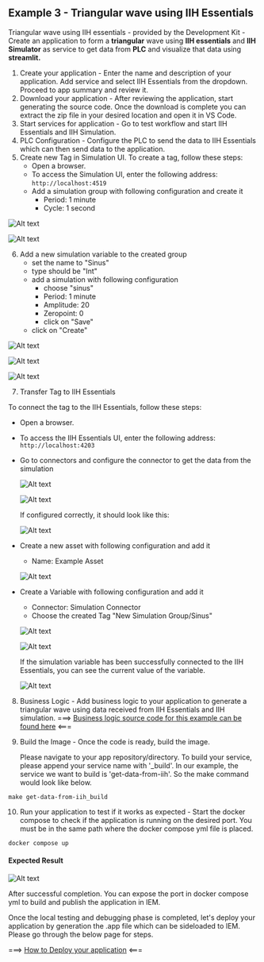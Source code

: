 ## Example 3 - Triangular wave using IIH Essentials

Triangular wave using IIH essentials - provided by the Development Kit - Create an application to form a **triangular** wave using **IIH essentials** and **IIH Simulator** as service to get data from **PLC** and visualize that data using **streamlit.**

1. Create your application - Enter the name and description of your application. Add service and select IIH Essentials from the dropdown. Proceed to app summary and review it.
2. Download your application - After reviewing the application, start generating the source code. Once the download is complete you can extract the zip file in your desired location and open it in VS Code.
3. Start services for application - Go to test workflow and start IIH Essentials and IIH Simulation.
4. PLC Configuration - Configure the PLC to send the data to IIH Essentials which can then send data to the application.
5. Create new Tag in Simulation UI.
To create a tag, follow these steps:
    - Open a browser.
    - To access the Simulation UI, enter the following address: `http://localhost:4519`
    - Add a simulation group with following configuration and create it
        - Period: 1 minute
        - Cycle: 1 second

  ![Alt text](./_graphics/image.png)

  ![Alt text](./_graphics/image-1.png)

6. Add a new simulation variable to the created group
   - set the name to "Sinus"
   - type should be "Int"
   - add a simulation with following configuration
     - choose "sinus"
     - Period: 1 minute
     - Amplitude: 20
     - Zeropoint: 0
     - click on "Save"
   - click on "Create"

  ![Alt text](./_graphics/image-2.png)

  ![Alt text](./_graphics/image-3.png)

  ![Alt text](./_graphics/image-4.png)

7. Transfer Tag to IIH Essentials

To connect the tag to the IIH Essentials, follow these steps:

- Open a browser.
- To access the IIH Essentials UI, enter the following address: `http://localhost:4203`
- Go to connectors and configure the connector to get the data from the simulation

  ![Alt text](./_graphics/image-5.png)

  ![Alt text](./_graphics/image-6.png)

  If configured correctly, it should look like this:

  ![Alt text](./_graphics/image-7.png)

- Create a new asset with following configuration and add it
    - Name: Example Asset

  ![Alt text](./_graphics/image-8.png)

- Create a Variable with following configuration and add it
   - Connector: Simulation Connector
   - Choose the created Tag "New Simulation Group/Sinus"

  ![Alt text](./_graphics/image-9.png)

  ![Alt text](./_graphics/image-10.png)

  If the simulation variable has been successfully connected to the IIH Essentials, you can see the current value of the variable.

  ![Alt text](./_graphics/image-11.png)

8. Business Logic - Add business logic to your application to generate a triangular wave using data received from IIH Essentials and IIH simulation. 
    ===> [Business logic source code for this example can be found here](./003_Example_003_src.md) <===

9. Build the Image - Once the code is ready, build the image. 

    Please navigate to your app repository/directory. To build your service, please append your service name with '_build'. In our example, the service we want to build is 'get-data-from-iih'. So the make command would look like below.

```
make get-data-from-iih_build
```

10. Run your application to test if it works as expected - Start the docker compose to check if the application is running on the desired port. You must be in the same path where the docker compose yml file is placed.

```
docker compose up
```

#### Expected Result

![Alt text](./_graphics/IIHessentialdep.png)

After successful completion. You can expose the port in docker compose yml to build and publish the application in IEM. 

Once the local testing and debugging phase is completed, let's deploy your application by generation the .app file which can be sideloaded to IEM. Please go through the below page for steps.

===> [How to Deploy your application](../../001_pages/04_deploy_app/03-Deploy-Workflow.md)  <===
